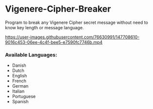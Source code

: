 # Vigenere-Cipher-Breaker
Program to break any Vigenere Cipher secret message without need to know key length or message language.


https://user-images.githubusercontent.com/76630991/147708610-9016c453-06ee-4c4f-bee5-e7590fc7746b.mp4

### Available Languages:
* Danish
* Dutch
* English
* French
* German
* Italian
* Portuguese
* Spanish
